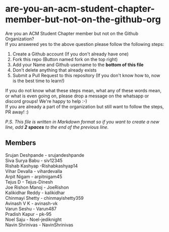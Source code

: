 # are-you-an-acm-student-chapter-member-but-not-on-the-github-org
Are you an ACM Student Chapter member but not on the Github Organization?  
If you answered yes to the above question please follow the following steps:

1. Create a Github account (If you don't already have one)
2. Fork this repo (Button named fork on the top right)
3. Add your Name and Github username to the **bottom of this file**
4. Don't delete anything that already exists
4. Submit a Pull Request to this repository (If you don't know how to, now is the best time to learn!)

If you do not know what these steps mean, what any of these words mean, or what is even going on, please drop a message on the whatsapp or discord groups! We're happy to help :-)  
If you are already a part of the organization but still want to follow the steps, PR away! :)

_P.S. This file is written in Markdown format so if you want to create a new line, add **2 spaces** to the end of the previous line._

## Members
Srujan Deshpande - srujandeshpande  
Siva Surya Babu - siv12345  
Rishab Kashyap -Rishabkashyap14  
Vihar Devalla - vihardevalla    
Arpit Nigam - arpitnigam45    
Tejus D - Tejus-Dinesh  
Joe Rishon Manoj - JoeRishon  
Kalikidhar Reddy - kalikidhar    
Chinmayi Shetty - chinmayishetty359  
Avinash V K - avinash-vk   
Varun Seshu - Varun487  
Pradish Kapur - pk-95  
Noel Saju - Noel-jediknight  
Navin Shrinivas - NavinShrinivas
